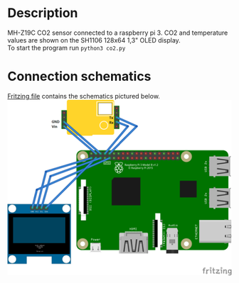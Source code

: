 # Description
MH-Z19C CO2 sensor connected to a raspberry pi 3. CO2 and temperature values are shown on the SH1106 128x64 1,3" OLED display.  
To start the program run `python3 co2.py`

# Connection schematics
[Fritzing file](docs/CO2%20sensor%20on%20Raspberry%20Pi.fzz) contains the schematics pictured below.<br>
![Connection schematics](docs/CO2%20sensor%20on%20Raspberry%20Pi_Steckplatine.png)
